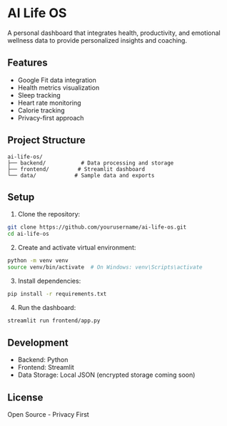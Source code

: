 # AI Life OS

A personal dashboard that integrates health, productivity, and emotional wellness data to provide personalized insights and coaching.

## Features

- Google Fit data integration
- Health metrics visualization
- Sleep tracking
- Heart rate monitoring
- Calorie tracking
- Privacy-first approach

## Project Structure

```
ai-life-os/
├── backend/           # Data processing and storage
├── frontend/         # Streamlit dashboard
└── data/            # Sample data and exports
```

## Setup

1. Clone the repository:
```bash
git clone https://github.com/yourusername/ai-life-os.git
cd ai-life-os
```

2. Create and activate virtual environment:
```bash
python -m venv venv
source venv/bin/activate  # On Windows: venv\Scripts\activate
```

3. Install dependencies:
```bash
pip install -r requirements.txt
```

4. Run the dashboard:
```bash
streamlit run frontend/app.py
```

## Development

- Backend: Python
- Frontend: Streamlit
- Data Storage: Local JSON (encrypted storage coming soon)

## License

Open Source - Privacy First
